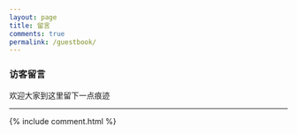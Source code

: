 ```yaml
---
layout: page
title: 留言
comments: true
permalink: /guestbook/
---
```


<!--
* content
{:toc}
-->

### 访客留言

欢迎大家到这里留下一点痕迹

---

{% include comment.html %}
